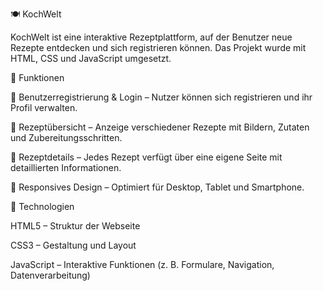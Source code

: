 🍽️ KochWelt

KochWelt ist eine interaktive Rezeptplattform, auf der Benutzer neue Rezepte entdecken und sich registrieren können. Das Projekt wurde mit HTML, CSS und JavaScript umgesetzt.

🚀 Funktionen

🔐 Benutzerregistrierung & Login – Nutzer können sich registrieren und ihr Profil verwalten.

📜 Rezeptübersicht – Anzeige verschiedener Rezepte mit Bildern, Zutaten und Zubereitungsschritten.

🍳 Rezeptdetails – Jedes Rezept verfügt über eine eigene Seite mit detaillierten Informationen.

📱 Responsives Design – Optimiert für Desktop, Tablet und Smartphone.

🧩 Technologien

HTML5 – Struktur der Webseite

CSS3 – Gestaltung und Layout

JavaScript – Interaktive Funktionen (z. B. Formulare, Navigation, Datenverarbeitung)
